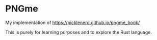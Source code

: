 # PNGme
My implementation of https://picklenerd.github.io/pngme_book/

This is purely for learning purposes and to explore the Rust language.